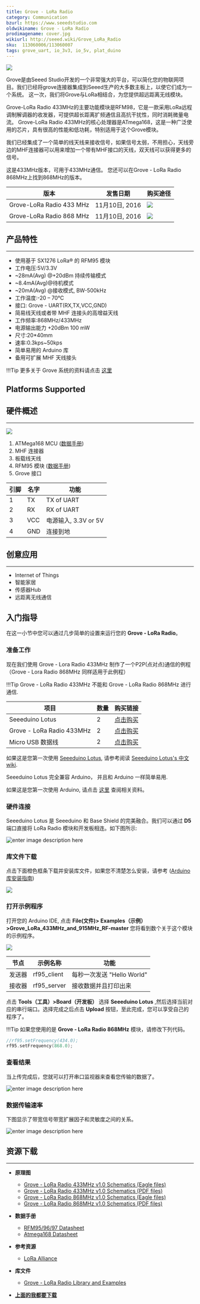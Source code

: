 ```yaml
---
title: Grove - LoRa Radio
category: Communication
bzurl: https://www.seeedstudio.com
oldwikiname: Grove - LoRa Radio
prodimagename: cover.jpg
wikiurl: http://seeed.wiki/Grove_LoRa_Radio
sku:  113060006/113060007
tags: grove_uart, io_3v3, io_5v, plat_duino
---
```


![](https://raw.githubusercontent.com/SeeedDocument/Grove_LoRa_Radio/master/img/cover.jpg)

Grove是由Seeed Studio开发的一个非常强大的平台，可以简化您的物联网项目。我们已经将grove连接器集成到Seeed生产的大多数主板上，以使它们成为一个系统。 这一次，我们将Grove与LoRa相结合，为您提供超远距离无线模块。

Grove-LoRa Radio 433MHz的主要功能模块是RFM98，它是一款采用LoRa远程调制解调器的收发器，可提供超长距离扩频通信且高抗干扰性，同时消耗微量电流。 Grove-LoRa Radio 433MHz的核心处理器是ATmega168，这是一种广泛使用的芯片，具有很高的性能和低功耗，特别适用于这个Grove模块。

我们已经集成了一个简单的线天线来接收信号，如果信号太弱，不用担心，天线旁边的MHF连接器可以用来增加一个带有MHF接口的天线，双天线可以获得更多的信号。

这是433MHz版本，可用于433MHz通信。 您还可以在Grove - LoRa Radio 868MHz上找到868MHz的版本。

|版本|发售日期|购买途径|
|--------|-----------|-----------|
|Grove-LoRa Radio 433 MHz |11月10日, 2016|[![](https://github.com/SeeedDocument/wiki_chinese/raw/master/docs/images/click_to_buy.PNG)](https://item.taobao.com/item.htm?spm=686.1000925.0.0.17ccbf9eiIl3j2&id=548555603514)|
|Grove-LoRa Radio 868 MHz|11月10日, 2016|[![](https://github.com/SeeedDocument/wiki_chinese/raw/master/docs/images/click_to_buy.PNG)](https://item.taobao.com/item.htm?spm=a1z10.3-c.w4002-11172317909.10.3ba5ddb14Dilnd&id=548157053504)|




##  产品特性
---
- 使用基于 SX1276 LoRa® 的 RFM95 模块
- 工作电压:5V/3.3V
- ~28mA(Avg) @+20dBm 持续传输模式
- ~8.4mA(Avg)@待机模式
- ~20mA(Avg) @接收模式, BW-500kHz
- 工作温度:-20 – 70℃
- 接口: Grove - UART(RX,TX,VCC,GND)
- 简易线天线或者带 MHF 连接头的高增益天线
- 工作频率:868MHz/433MHz
- 电源输出能力 +20dBm 100 mW
- 尺寸:20*40mm
- 速率:0.3kps~50kps
- 简单易用的 Arduino 库
- 备用可扩展 MHF 天线接头

!!!Tip
    更多关于 Grove 系统的资料请点击 [这里](http://seeed.wiki/Grove_System/)

## Platforms Supported


## 硬件概述
---

![](https://raw.githubusercontent.com/SeeedDocument/Grove_LoRa_Radio/master/img/hardware.png)

1. ATMega168 MCU ([数据手册](https://github.com/SeeedDocument/Grove_LoRa_Radio/blob/master/res/Atmel-2545-8-bit-AVR-Microcontroller-ATmega48-88-168_Datasheet.pdf))
2. MHF 连接器
3. 板载线天线
4. RFM95 模块 ([数据手册](https://github.com/SeeedDocument/Grove_LoRa_Radio/blob/master/res/RFM95_96_97_98_DataSheet.pdf))
5. Grove 接口

|引脚|名字|功能|
|-------|--------|--------|
|1      |TX |TX of UART|
|2      |RX |RX of UART|
|3      |VCC|电源输入, 3.3V or 5V|
|4      |GND|连接到地|

## 创意应用
---
- Internet of Things
- 智能家居
- 传感器Hub
- 远距离无线通信

## 入门指导

在这一小节中您可以通过几步简单的设置来运行您的 **Grove - LoRa Radio**。

### 准备工作

现在我们使用 Grove - Lora Radio 433MHz 制作了一个P2P(点对点)通信的例程（Grove - Lora Radio 868MHz 同样适用于此例程）

!!!Tip
    Grove - LoRa Radio 433MHz 不能和 Grove - LoRa Radio 868MHz 进行通信.


|项目|数量|购买链接|
|----|---|----|
|Seeeduino Lotus|2|[点击购买](https://item.taobao.com/item.htm?spm=a1z10.3-c.w4002-11172317909.9.2e3cf570Y040Gb&id=555795386924)|
|Grove - LoRa Radio 433MHz|2|[点击购买](https://item.taobao.com/item.htm?spm=686.1000925.0.0.17ccbf9eiIl3j2&id=548555603514)|
|Micro USB 数据线|2|[点击购买](https://item.taobao.com/item.htm?spm=686.1000925.0.0.36f9b4ceokjr0U&id=45774308858)|

如果这是您第一次使用 [Seeeduino Lotus](https://item.taobao.com/item.htm?spm=a1z10.3-c.w4002-11172317909.9.2e3cf570Y040Gb&id=555795386924), 请参考阅读 [Seeeduino Lotus's 中文 wiki](http://seeed.wiki/Seeeduino_Lotus/).

Seeeduino Lotus 完全兼容 Arduino， 并且和 Arduino 一样简单易用.

如果这是您第一次使用 Arduino, 请点击 [这里](http://arduino.cc) 查阅相关资料。

### 硬件连接

Seeeduino Lotus 是 Seeeduino 和 Base Shield 的完美融合。我们可以通过 **D5** 端口直接将 LoRa Radio 模块和开发板相连。如下图所示:

![enter image description here](https://raw.githubusercontent.com/SeeedDocument/Grove_LoRa_Radio/master/img/demo.jpg)


### 库文件下载

点击下面橙色框条下载并安装库文件，如果您不清楚怎么安装，请参考 ([Arduino 库安装指南](http://seeed.wiki/How_to_install_Arduino_Library/))

[![](https://raw.githubusercontent.com/SeeedDocument/Grove_LoRa_Radio/master/img/library.png)](https://github.com/Seeed-Studio/Grove_LoRa_433MHz_and_915MHz_RF/archive/master.zip)

### 打开示例程序

打开您的 Arduino IDE, 点击 **File(文件)> Examples（示例）>Grove_LoRa_433MHz_and_915MHz_RF-master** 您将看到数个关于这个模块的示例程序。

![](https://raw.githubusercontent.com/SeeedDocument/Grove_LoRa_Radio/master/img/library_2.png)

|节点|示例名称|功能|
|----|------------|--------|
|发送器|rf95_client|每秒一次发送 "Hello World"|
|接收器|rf95_server|接收数据并且打印出来|

点击 **Tools（工具）>Board（开发板）** 选择 **Seeeduino Lotus** ,然后选择当前对应的串行端口。选择完成之后点击 **Upload** 按钮，至此完成，您可以享受自己的程序了。


!!!Tip
    如果您使用的是 **Grove - LoRa Radio 868MHz** 模块，请修改下列代码。

```c
//rf95.setFrequency(434.0);
rf95.setFrequency(868.0);
```

### 查看结果

当上传完成后，您就可以打开串口监视器来查看您传输的数据了。

![enter image description here](https://raw.githubusercontent.com/SeeedDocument/Grove_LoRa_Radio/master/img/result.jpg)

### 数据传输速率

下图显示了带宽信号带宽扩展因子和灵敏度之间的关系。

![enter image description here](https://raw.githubusercontent.com/SeeedDocument/Grove_LoRa_Radio/master/img/DateRate.png)


## 资源下载
---

* **原理图**
    *   [Grove - LoRa Radio 433MHz v1.0 Schematics (Eagle files)](https://github.com/SeeedDocument/Grove_LoRa_Radio/blob/master/res/433_eagle.zip)
    *   [Grove - LoRa Radio 433MHz v1.0 Schematics (PDF files)](https://github.com/SeeedDocument/Grove_LoRa_Radio/blob/master/res/433_sch.pdf)
    *   [Grove - LoRa Radio 868MHz v1.0 Schematics (Eagle files)](https://github.com/SeeedDocument/Grove_LoRa_Radio/blob/master/res/868_eagle.zip)
    *   [Grove - LoRa Radio 868MHz v1.0 Schematics (PDF files)](https://github.com/SeeedDocument/Grove_LoRa_Radio/blob/master/res/868_sch.pdf)

* **数据手册**
    *   [RFM95/96/97 Datasheet](https://github.com/SeeedDocument/Grove_LoRa_Radio/blob/master/res/RFM95_96_97_98_DataSheet.pdf)
    *   [Atmega168 Datasheet](https://github.com/SeeedDocument/Grove_LoRa_Radio/blob/master/res/Atmel-2545-8-bit-AVR-Microcontroller-ATmega48-88-168_Datasheet.pdf)

* **参考资源**
    *   [LoRa Alliance](https://www.lora-alliance.org/)

* **库文件**
    *   [Grove - LoRa Radio Library and Examples](https://github.com/Seeed-Studio/Grove_LoRa_433MHz_and_915MHz_RF/)

* [**上面的我都要下载**](https://github.com/SeeedDocument/Grove_LoRa_Radio/blob/master/res/res.zip)
